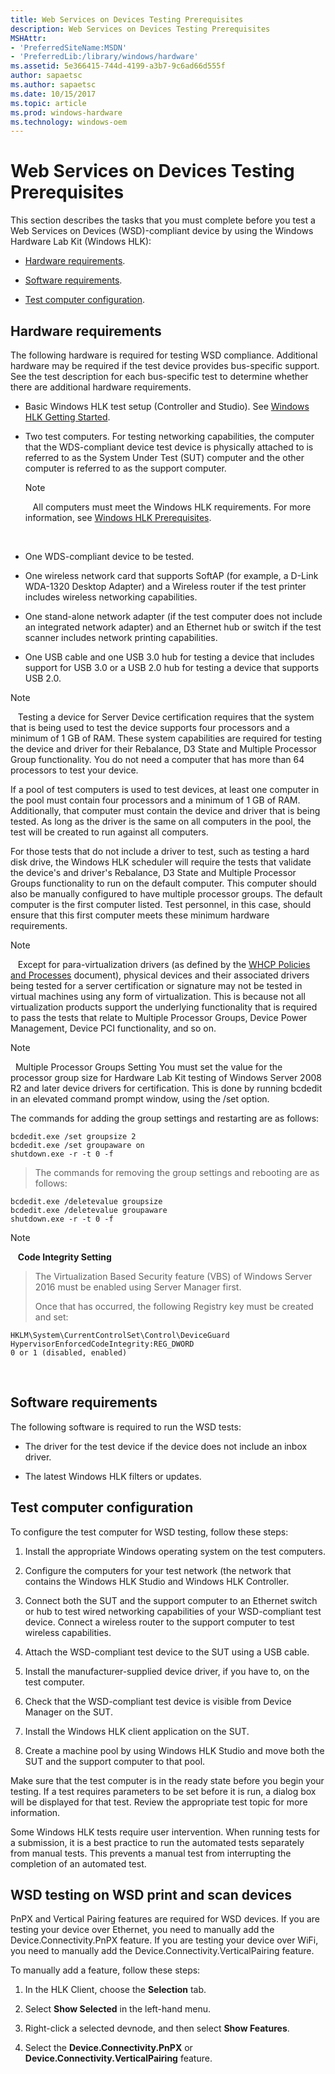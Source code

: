 ```yaml
---
title: Web Services on Devices Testing Prerequisites
description: Web Services on Devices Testing Prerequisites
MSHAttr:
- 'PreferredSiteName:MSDN'
- 'PreferredLib:/library/windows/hardware'
ms.assetid: 5e366415-744d-4199-a3b7-9c6ad66d555f
author: sapaetsc
ms.author: sapaetsc
ms.date: 10/15/2017
ms.topic: article
ms.prod: windows-hardware
ms.technology: windows-oem
---
```


# Web Services on Devices Testing Prerequisites


This section describes the tasks that you must complete before you test a Web Services on Devices (WSD)-compliant device by using the Windows Hardware Lab Kit (Windows HLK):

-   [Hardware requirements](#bkmk-hck-wsd-hr).

-   [Software requirements](#bkmk-hck-wsd-sr).

-   [Test computer configuration](#bkmk-hck-wsd-tc).

## <span id="BKMK_HCK_WSD_hR"></span><span id="bkmk-hck-wsd-hr"></span><span id="BKMK_HCK_WSD_HR"></span>Hardware requirements


The following hardware is required for testing WSD compliance. Additional hardware may be required if the test device provides bus-specific support. See the test description for each bus-specific test to determine whether there are additional hardware requirements.

-   Basic Windows HLK test setup (Controller and Studio). See [Windows HLK Getting Started](..\getstarted\windows-hlk-getting-started.md).

-   Two test computers. For testing networking capabilities, the computer that the WDS-compliant device test device is physically attached to is referred to as the System Under Test (SUT) computer and the other computer is referred to as the support computer.

    >[!NOTE]
    >  
    All computers must meet the Windows HLK requirements. For more information, see [Windows HLK Prerequisites](..\getstarted\windows-hlk-prerequisites.md).

     

-   One WDS-compliant device to be tested.

-   One wireless network card that supports SoftAP (for example, a D-Link WDA-1320 Desktop Adapter) and a Wireless router if the test printer includes wireless networking capabilities.

-   One stand-alone network adapter (if the test computer does not include an integrated network adapter) and an Ethernet hub or switch if the test scanner includes network printing capabilities.

-   One USB cable and one USB 3.0 hub for testing a device that includes support for USB 3.0 or a USB 2.0 hub for testing a device that supports USB 2.0.

>[!NOTE]
>  
Testing a device for Server Device certification requires that the system that is being used to test the device supports four processors and a minimum of 1 GB of RAM. These system capabilities are required for testing the device and driver for their Rebalance, D3 State and Multiple Processor Group functionality. You do not need a computer that has more than 64 processors to test your device.

If a pool of test computers is used to test devices, at least one computer in the pool must contain four processors and a minimum of 1 GB of RAM. Additionally, that computer must contain the device and driver that is being tested. As long as the driver is the same on all computers in the pool, the test will be created to run against all computers.

For those tests that do not include a driver to test, such as testing a hard disk drive, the Windows HLK scheduler will require the tests that validate the device's and driver's Rebalance, D3 State and Multiple Processor Groups functionality to run on the default computer. This computer should also be manually configured to have multiple processor groups. The default computer is the first computer listed. Test personnel, in this case, should ensure that this first computer meets these minimum hardware requirements.

>[!NOTE]
>  
Except for para-virtualization drivers (as defined by the [WHCP Policies and Processes](http://go.microsoft.com/fwlink/p/?LinkID=615222) document), physical devices and their associated drivers being tested for a server certification or signature may not be tested in virtual machines using any form of virtualization. This is because not all virtualization products support the underlying functionality that is required to pass the tests that relate to Multiple Processor Groups, Device Power Management, Device PCI functionality, and so on.

>[!NOTE]
>  Multiple Processor Groups Setting
>You must set the value for the processor group size for Hardware Lab Kit testing of Windows Server 2008 R2 and later device drivers for certification. This is done by running bcdedit in an elevated command prompt window, using the /set option.
>
>The commands for adding the group settings and restarting are as follows:
>
``` syntax
bcdedit.exe /set groupsize 2
bcdedit.exe /set groupaware on
shutdown.exe -r -t 0 -f
```
>
>
>The commands for removing the group settings and rebooting are as follows:
>
``` syntax
bcdedit.exe /deletevalue groupsize
bcdedit.exe /deletevalue groupaware
shutdown.exe -r -t 0 -f
```
>

>[!NOTE]
>  
**Code Integrity Setting**

>The Virtualization Based Security feature (VBS) of Windows Server 2016 must be enabled using Server Manager first.
>
>Once that has occurred, the following Registry key must be created and set:
>
``` syntax
HKLM\System\CurrentControlSet\Control\DeviceGuard
HypervisorEnforcedCodeIntegrity:REG_DWORD
0 or 1 (disabled, enabled)
```

 

## <span id="BKMK_HCK_WSD_sR"></span><span id="bkmk-hck-wsd-sr"></span><span id="BKMK_HCK_WSD_SR"></span>Software requirements


The following software is required to run the WSD tests:

-   The driver for the test device if the device does not include an inbox driver.

-   The latest Windows HLK filters or updates.

## <span id="BKMK_HCK_WSD_tC"></span><span id="bkmk-hck-wsd-tc"></span><span id="BKMK_HCK_WSD_TC"></span>Test computer configuration


To configure the test computer for WSD testing, follow these steps:

1.  Install the appropriate Windows operating system on the test computers.

2.  Configure the computers for your test network (the network that contains the Windows HLK Studio and Windows HLK Controller.

3.  Connect both the SUT and the support computer to an Ethernet switch or hub to test wired networking capabilities of your WSD-compliant test device. Connect a wireless router to the support computer to test wireless capabilities.

4.  Attach the WSD-compliant test device to the SUT using a USB cable.

5.  Install the manufacturer-supplied device driver, if you have to, on the test computer.

6.  Check that the WSD-compliant test device is visible from Device Manager on the SUT.

7.  Install the Windows HLK client application on the SUT.

8.  Create a machine pool by using Windows HLK Studio and move both the SUT and the support computer to that pool.

Make sure that the test computer is in the ready state before you begin your testing. If a test requires parameters to be set before it is run, a dialog box will be displayed for that test. Review the appropriate test topic for more information.

Some Windows HLK tests require user intervention. When running tests for a submission, it is a best practice to run the automated tests separately from manual tests. This prevents a manual test from interrupting the completion of an automated test.

## <span id="WSD_testing_on_WSD_print_and_scan_devices"></span><span id="wsd_testing_on_wsd_print_and_scan_devices"></span><span id="WSD_TESTING_ON_WSD_PRINT_AND_SCAN_DEVICES"></span>WSD testing on WSD print and scan devices


PnPX and Vertical Pairing features are required for WSD devices. If you are testing your device over Ethernet, you need to manually add the Device.Connectivity.PnPX feature. If you are testing your device over WiFi, you need to manually add the Device.Connectivity.VerticalPairing feature.

To manually add a feature, follow these steps:

1.  In the HLK Client, choose the **Selection** tab.

2.  Select **Show Selected** in the left-hand menu.

3.  Right-click a selected devnode, and then select **Show Features**.

4.  Select the **Device.Connectivity.PnPX** or **Device.Connectivity.VerticalPairing** feature.

 

 






